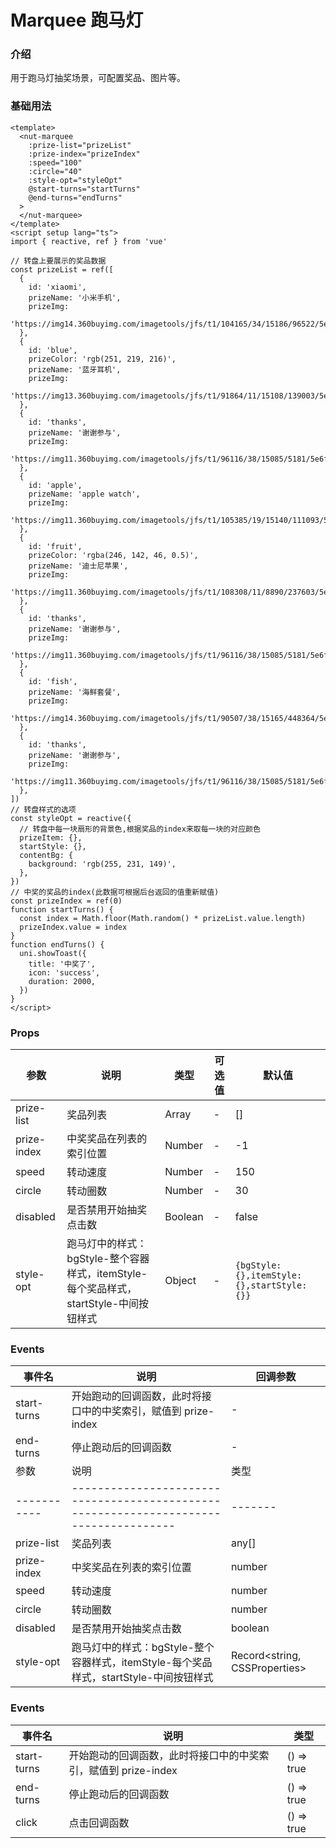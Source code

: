 # Marquee 跑马灯

### 介绍

用于跑马灯抽奖场景，可配置奖品、图片等。

### 基础用法

```vue
<template>
  <nut-marquee
    :prize-list="prizeList"
    :prize-index="prizeIndex"
    :speed="100"
    :circle="40"
    :style-opt="styleOpt"
    @start-turns="startTurns"
    @end-turns="endTurns"
  >
  </nut-marquee>
</template>
<script setup lang="ts">
import { reactive, ref } from 'vue'

// 转盘上要展示的奖品数据
const prizeList = ref([
  {
    id: 'xiaomi',
    prizeName: '小米手机',
    prizeImg:
      'https://img14.360buyimg.com/imagetools/jfs/t1/104165/34/15186/96522/5e6f1435E46bc0cb0/d4e878a15bfd9362.png',
  },
  {
    id: 'blue',
    prizeColor: 'rgb(251, 219, 216)',
    prizeName: '蓝牙耳机',
    prizeImg:
      'https://img13.360buyimg.com/imagetools/jfs/t1/91864/11/15108/139003/5e6f146dE1c7b511d/1ddc5aa6e502060a.jpg',
  },
  {
    id: 'thanks',
    prizeName: '谢谢参与',
    prizeImg:
      'https://img11.360buyimg.com/imagetools/jfs/t1/96116/38/15085/5181/5e6f15d1E48e31d30/71353b61dff705d4.png',
  },
  {
    id: 'apple',
    prizeName: 'apple watch',
    prizeImg:
      'https://img11.360buyimg.com/imagetools/jfs/t1/105385/19/15140/111093/5e6f1506E48bd0dfb/829a98a8cdb4c27f.png',
  },
  {
    id: 'fruit',
    prizeColor: 'rgba(246, 142, 46, 0.5)',
    prizeName: '迪士尼苹果',
    prizeImg:
      'https://img11.360buyimg.com/imagetools/jfs/t1/108308/11/8890/237603/5e6f157eE489cccf1/26e0437cfd93b9c8.png',
  },
  {
    id: 'thanks',
    prizeName: '谢谢参与',
    prizeImg:
      'https://img11.360buyimg.com/imagetools/jfs/t1/96116/38/15085/5181/5e6f15d1E48e31d30/71353b61dff705d4.png',
  },
  {
    id: 'fish',
    prizeName: '海鲜套餐',
    prizeImg:
      'https://img14.360buyimg.com/imagetools/jfs/t1/90507/38/15165/448364/5e6f15b4E5df0c718/4bd4c3d375eec312.png',
  },
  {
    id: 'thanks',
    prizeName: '谢谢参与',
    prizeImg:
      'https://img11.360buyimg.com/imagetools/jfs/t1/96116/38/15085/5181/5e6f15d1E48e31d30/71353b61dff705d4.png',
  },
])
// 转盘样式的选项
const styleOpt = reactive({
  // 转盘中每一块扇形的背景色,根据奖品的index来取每一块的对应颜色
  prizeItem: {},
  startStyle: {},
  contentBg: {
    background: 'rgb(255, 231, 149)',
  },
})
// 中奖的奖品的index(此数据可根据后台返回的值重新赋值)
const prizeIndex = ref(0)
function startTurns() {
  const index = Math.floor(Math.random() * prizeList.value.length)
  prizeIndex.value = index
}
function endTurns() {
  uni.showToast({
    title: '中奖了',
    icon: 'success',
    duration: 2000,
  })
}
</script>
```

### Props

| 参数        | 说明                                                                               | 类型    | 可选值 | 默认值                                      |
|-------------|----------------------------------------------------------------------------------|---------|--------|---------------------------------------------|
| prize-list  | 奖品列表                                                                           | Array   | -      | []                                          |
| prize-index | 中奖奖品在列表的索引位置                                                           | Number  | -      | -1                                          |
| speed       | 转动速度                                                                           | Number  | -      | 150                                         |
| circle      | 转动圈数                                                                           | Number  | -      | 30                                          |
| disabled    | 是否禁用开始抽奖点击数                                                             | Boolean | -      | false                                       |
| style-opt   | 跑马灯中的样式：bgStyle-整个容器样式，itemStyle-每个奖品样式，startStyle-中间按钮样式 | Object  | -      | `{bgStyle: {},itemStyle: {},startStyle:{}}` |

### Events

| 事件名      | 说明                                                         | 回调参数 |
|-------------|------------------------------------------------------------|----------|
| start-turns | 开始跑动的回调函数，此时将接口中的中奖索引，赋值到 prize-index | -        |
| end-turns   | 停止跑动后的回调函数                                         | -        |
| 参数        | 说明                                                                                  | 类型    | 默认值                                      |
| ----------- | ------------------------------------------------------------------------------------- | ------- | ------------------------------------------- |
| prize-list  | 奖品列表                                                                              | any[]   | []                                          |
| prize-index | 中奖奖品在列表的索引位置                                                              | number  | -1                                          |
| speed       | 转动速度                                                                              | number  | 150                                         |
| circle      | 转动圈数                                                                              | number  | 30                                          |
| disabled    | 是否禁用开始抽奖点击数                                                                | boolean | false                                       |
| style-opt   | 跑马灯中的样式：bgStyle-整个容器样式，itemStyle-每个奖品样式，startStyle-中间按钮样式 | Record<string, CSSProperties>  | `{bgStyle: {},itemStyle: {},startStyle:{}}` |

### Events

| 事件名      | 说明                                                           | 类型 |
| ----------- | -------------------------------------------------------------- | -------- |
| start-turns | 开始跑动的回调函数，此时将接口中的中奖索引，赋值到 prize-index | () => true        |
| end-turns   | 停止跑动后的回调函数                                           | () => true        |
| click   | 点击回调函数                                           | () => true        |
